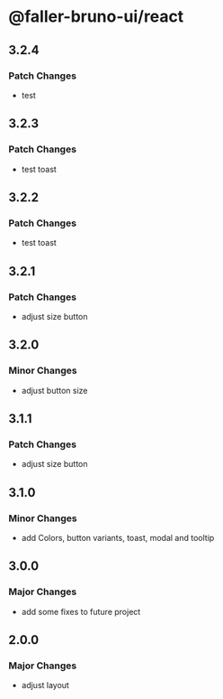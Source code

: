 # @faller-bruno-ui/react

## 3.2.4

### Patch Changes

- test

## 3.2.3

### Patch Changes

- test toast

## 3.2.2

### Patch Changes

- test toast

## 3.2.1

### Patch Changes

- adjust size button

## 3.2.0

### Minor Changes

- adjust button size

## 3.1.1

### Patch Changes

- adjust size button

## 3.1.0

### Minor Changes

- add Colors, button variants, toast, modal and tooltip

## 3.0.0

### Major Changes

- add some fixes to future project

## 2.0.0

### Major Changes

- adjust layout
